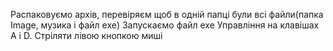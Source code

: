 Распаковуємо архів, перевіряєм щоб в одній папці були всі файли(папка Image, музика і файл exe)
Запускаємо файл exe
Управління на клавішах A і D. Стріляти лівою кнопкою миші
